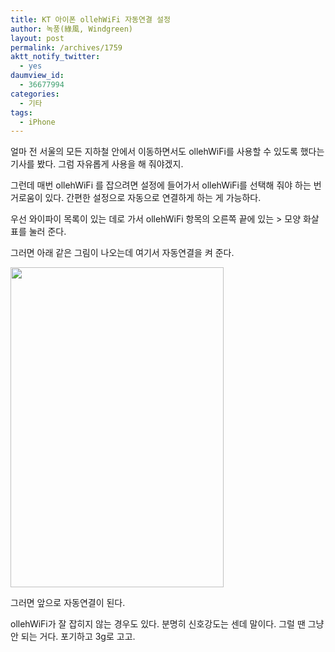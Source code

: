 ```yaml
---
title: KT 아이폰 ollehWiFi 자동연결 설정
author: 녹풍(綠風, Windgreen)
layout: post
permalink: /archives/1759
aktt_notify_twitter:
  - yes
daumview_id:
  - 36677994
categories:
  - 기타
tags:
  - iPhone
---
```

얼마 전 서울의 모든 지하철 안에서 이동하면서도 ollehWiFi를 사용할 수 있도록 했다는 기사를 봤다. 그럼 자유롭게 사용을 해 줘야겠지.

그런데 매번 ollehWiFi 를 잡으려면 설정에 들어가서 ollehWiFi를 선택해 줘야 하는 번거로움이 있다. 간편한 설정으로 자동으로 연결하게 하는 게 가능하다.

우선 와이파이 목록이 있는 데로 가서 ollehWiFi 항목의 오른쪽 끝에 있는 > 모양 화살표를 눌러 준다.

그러면 아래 같은 그림이 나오는데 여기서 자동연결을 켜 준다.

<img class="aligncenter" src="https://dl.dropbox.com/u/15546257/blog/mytory/olleh-WiFi-auto-connect.PNG" alt="" width="341" height="512" />

그러면 앞으로 자동연결이 된다.

ollehWiFi가 잘 잡히지 않는 경우도 있다. 분명히 신호강도는 센데 말이다. 그럴 땐 그냥 안 되는 거다. 포기하고 3g로 고고.